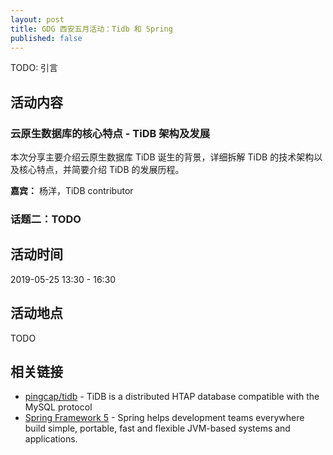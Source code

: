 ```yaml
---
layout: post
title: GDG 西安五月活动：Tidb 和 Spring
published: false
---
```


TODO: 引言

## 活动内容

### 云原生数据库的核心特点 - TiDB 架构及发展

本次分享主要介绍云原生数据库 TiDB 诞生的背景，详细拆解 TiDB 的技术架构以及核心特点，并简要介绍 TiDB 的发展历程。

**嘉宾：** 杨洋，TiDB contributor

### 话题二：TODO

## 活动时间

2019-05-25 13:30 - 16:30 

## 活动地点

TODO

## 相关链接

- [pingcap/tidb](https://github.com/pingcap/tidb) - TiDB is a distributed HTAP database compatible with the MySQL protocol
- [Spring Framework 5](https://spring.io/) - Spring helps development teams everywhere
    build simple, portable, fast and flexible JVM-based systems and applications.
